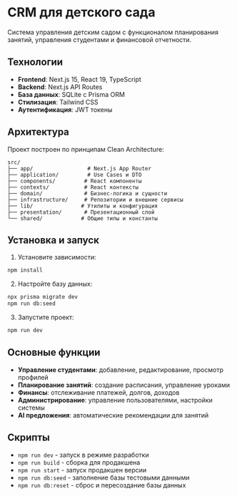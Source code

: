 # CRM для детского сада

Система управления детским садом с функционалом планирования занятий, управления студентами и финансовой отчетности.

## Технологии

- **Frontend**: Next.js 15, React 19, TypeScript
- **Backend**: Next.js API Routes
- **База данных**: SQLite с Prisma ORM
- **Стилизация**: Tailwind CSS
- **Аутентификация**: JWT токены

## Архитектура

Проект построен по принципам Clean Architecture:

```
src/
├── app/                 # Next.js App Router
├── application/         # Use Cases и DTO
├── components/         # React компоненты
├── contexts/           # React контексты
├── domain/             # Бизнес-логика и сущности
├── infrastructure/     # Репозитории и внешние сервисы
├── lib/               # Утилиты и конфигурация
├── presentation/       # Презентационный слой
└── shared/            # Общие типы и константы
```

## Установка и запуск

1. Установите зависимости:
```bash
npm install
```

2. Настройте базу данных:
```bash
npx prisma migrate dev
npm run db:seed
```

3. Запустите проект:
```bash
npm run dev
```

## Основные функции

- **Управление студентами**: добавление, редактирование, просмотр профилей
- **Планирование занятий**: создание расписания, управление уроками
- **Финансы**: отслеживание платежей, долгов, доходов
- **Администрирование**: управление пользователями, настройки системы
- **AI предложения**: автоматические рекомендации для занятий

## Скрипты

- `npm run dev` - запуск в режиме разработки
- `npm run build` - сборка для продакшена
- `npm run start` - запуск продакшен версии
- `npm run db:seed` - заполнение базы тестовыми данными
- `npm run db:reset` - сброс и пересоздание базы данных